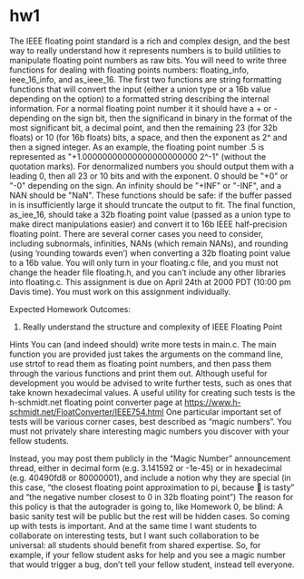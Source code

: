# hw1

The IEEE floating point standard is a rich and complex design, and the best way to really
understand how it represents numbers is to build utilities to manipulate floating point numbers
as raw bits. You will need to write three functions for dealing with floating points numbers:
floating_info, ieee_16_info, and as_ieee_16.
The first two functions are string formatting functions that will convert the input (either a union
type or a 16b value depending on the option) to a formatted string describing the internal
information. For a normal floating point number it it should have a + or - depending on the sign
bit, then the significand in binary in the format of the most significant bit, a decimal point, and
then the remaining 23 (for 32b floats) or 10 (for 16b floats) bits, a space, and then the exponent
as 2^ and then a signed integer. As an example, the floating point number .5 is
represented as "+1.00000000000000000000000 2^-1" (without the quotation marks).
For denormalized numbers you should output them with a leading 0, then all 23 or 10 bits and
with the exponent. 0 should be "+0" or "-0" depending on the sign. An infinity should be
"+INF" or "-INF", and a NAN should be "NaN". These functions should be safe: if the buffer
passed in is insufficiently large it should truncate the output to fit.
The final function, as_iee_16, should take a 32b floating point value (passed as a union type to
make direct manipulations easier) and convert it to 16b IEEE half-precision floating point. There
are several corner cases you need to consider, including subnormals, infinities, NANs (which
remain NANs), and rounding (using ‘rounding towards even’) when converting a 32b floating
point value to a 16b value.
You will only turn in your floating.c file, and you must not change the header file
floating.h, and you can’t include any other libraries into floating.c. This assignment is
due on April 24th at 2000 PDT (10:00 pm Davis time). You must work on this assignment
individually.

Expected Homework Outcomes:

1. Really understand the structure and complexity of IEEE Floating Point

Hints
You can (and indeed should) write more tests in main.c. The main function you are provided
just takes the arguments on the command line, use strtof to read them as floating point
numbers, and then pass them through the various functions and print them out. Although useful
for development you would be advised to write further tests, such as ones that take known
hexadecimal values. A useful utility for creating such tests is the h-schmidt.net floating point
converter page at https://www.h-schmidt.net/FloatConverter/IEEE754.html
One particular important set of tests will be various corner cases, best described as “magic
numbers”. You must not privately share interesting magic numbers you discover with your fellow students.

Instead, you may post them publicly in the “Magic Number” announcement
thread, either in decimal form (e.g. 3.141592 or -1e-45) or in hexadecimal (e.g. 40490fd8 or
80000001), and include a notion why they are special (in this case, “the closest floating point
approximation to pi, because 🥧 is tasty” and “the negative number closest to 0 in 32b floating
point”)
The reason for this policy is that the autograder is going to, like Homework 0, be blind: A basic
sanity test will be public but the rest will be hidden cases. So coming up with tests is important.
And at the same time I want students to collaborate on interesting tests, but I want such
collaboration to be universal: all students should benefit from shared expertise.
So, for example, if your fellow student asks for help and you see a magic number that would
trigger a bug, don’t tell your fellow student, instead tell everyone.

